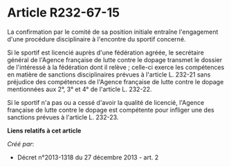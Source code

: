 # Article R232-67-15

La confirmation par le comité de sa position initiale entraîne l'engagement d'une procédure disciplinaire à l'encontre du
sportif concerné. 

Si le sportif est licencié auprès d'une fédération agréée, le secrétaire général de l'Agence française de lutte contre le
dopage transmet le dossier de l'intéressé à la fédération dont il relève ; celle-ci exerce les compétences en matière de
sanctions disciplinaires prévues à l'article L. 232-21 sans préjudice des compétences de l'Agence française de lutte contre
le dopage mentionnées aux 2°, 3° et 4° de l'article L. 232-22. 

Si le sportif n'a pas ou a cessé d'avoir la qualité de licencié, l'Agence française de lutte contre le dopage est compétente
pour infliger une des sanctions prévues à l'article L. 232-23.

**Liens relatifs à cet article**

_Créé par_:

  - Décret n°2013-1318 du 27 décembre 2013 - art. 2
